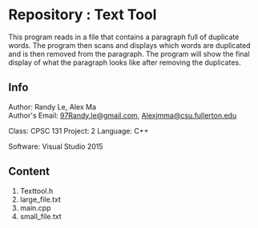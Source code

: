 # Repository : Text Tool
This program reads in a file that contains a paragraph
full of duplicate words. The program then scans and displays
which words are duplicated and is then removed from the paragraph.
The program will show the final display of what the paragraph looks like
after removing the duplicates.
## Info 
Author: Randy Le, Alex Ma <br>
Author's Email: 97Randy.le@gmail.com, Alexjmma@csu.fullerton.edu

Class: CPSC 131
Project: 2
Language: C++

Software: Visual Studio 2015

## Content
1. Texttool.h
2. large_file.txt
3. main.cpp
4. small_file.txt


